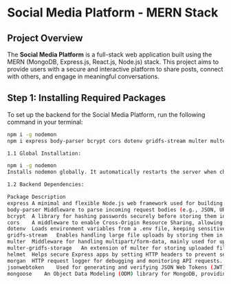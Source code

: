 # Social Media Platform - MERN Stack

## **Project Overview**
The **Social Media Platform** is a full-stack web application built using the MERN (MongoDB, Express.js, React.js, Node.js) stack. This project aims to provide users with a secure and interactive platform to share posts, connect with others, and engage in meaningful conversations.

## **Step 1: Installing Required Packages**
To set up the backend for the Social Media Platform, run the following command in your terminal:

```bash
npm i -g nodemon
npm i express body-parser bcrypt cors dotenv gridfs-stream multer multer-gridfs-storage helmet morgan jsonwebtoken mongoose

1.1 Global Installation:

npm i -g nodemon
Installs nodemon globally. It automatically restarts the server when changes are detected in the code, making development more efficient.

1.2 Backend Dependencies:

Package	Description
express	A minimal and flexible Node.js web framework used for building the API.
body-parser	Middleware to parse incoming request bodies (e.g., JSON, URL-encoded data).
bcrypt	A library for hashing passwords securely before storing them in the database.
cors	A middleware to enable Cross-Origin Resource Sharing, allowing the frontend to communicate with the backend.
dotenv	Loads environment variables from a .env file, keeping sensitive data secure.
gridfs-stream	Enables handling large file uploads by storing them in MongoDB GridFS.
multer	Middleware for handling multipart/form-data, mainly used for uploading images or other files.
multer-gridfs-storage	An extension of multer for storing uploaded files directly in MongoDB GridFS.
helmet	Helps secure Express apps by setting HTTP headers to prevent security vulnerabilities.
morgan	HTTP request logger for debugging and monitoring API requests.
jsonwebtoken	Used for generating and verifying JSON Web Tokens (JWT) for user authentication.
mongoose	An Object Data Modeling (ODM) library for MongoDB, providing a schema-based solution for managing database models.

